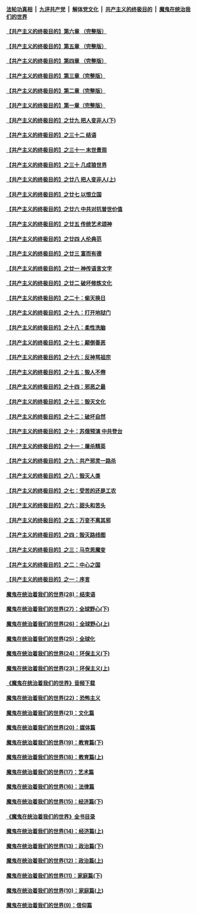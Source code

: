####  [法轮功真相](../../../../basic/blob/master/README.md?t=06100736) &nbsp;|&nbsp; [九评共产党](../../../../9ping.md/blob/master/README.md?t=06100736) &nbsp;|&nbsp; [解体党文化](../../../../jtdwh.md/blob/master/README.md?t=06100736)  &nbsp;|&nbsp; [共产主义的终极目的](../../../../gczydzjmd.md/blob/master/README.md?t=06100736) &nbsp;|&nbsp; [魔鬼在统治我们的世界](../../../../mgztzwmdsj.md/blob/master/README.md?t=06100736) 

#### [【共产主义的终极目的】第六章 （完整版）](../pages/nsc422/n11428913.md?t=06100736) 

#### [【共产主义的终极目的】第五章 （完整版）](../pages/nsc422/n11428912.md?t=06100736) 

#### [【共产主义的终极目的】第四章 （完整版）](../pages/nsc422/n11428907.md?t=06100736) 

#### [【共产主义的终极目的】第三章（完整版）](../pages/nsc422/n11428848.md?t=06100736) 

#### [【共产主义的终极目的】第二章（完整版）](../pages/nsc422/n11428831.md?t=06100736) 

#### [【共产主义的终极目的】第一章（完整版）](../pages/nsc422/n11417651.md?t=06100736) 

#### [【共产主义的终极目的】之廿九 把人变非人(下)](../pages/nsc422/n11344140.md?t=06100736) 

#### [【共产主义的终极目的】之三十二 结语](../pages/nsc422/n11360535.md?t=06100736) 

#### [【共产主义的终极目的】之三十一 末世景观](../pages/nsc422/n11351129.md?t=06100736) 

#### [【共产主义的终极目的】之三十 几成狼世界](../pages/nsc422/n11348280.md?t=06100736) 

#### [【共产主义的终极目的】之廿八 把人变非人(上)](../pages/nsc422/n11340492.md?t=06100736) 

#### [【共产主义的终极目的】之廿七 以恨立国](../pages/nsc422/n11336944.md?t=06100736) 

#### [【共产主义的终极目的】之廿六 中共对抗普世价值](../pages/nsc422/n11324785.md?t=06100736) 

#### [【共产主义的终极目的】之廿五 传统艺术颂神](../pages/nsc422/n11296396.md?t=06100736) 

#### [【共产主义的终极目的】之廿四 人伦典范](../pages/nsc422/n11296397.md?t=06100736) 

#### [【共产主义的终极目的】之廿三 富而有德](../pages/nsc422/n11283598.md?t=06100736) 

#### [【共产主义的终极目的】之廿一 神传语言文字](../pages/nsc422/n11263265.md?t=06100736) 

#### [【共产主义的终极目的】之廿二 破坏修炼文化](../pages/nsc422/n11245728.md?t=06100736) 

#### [【共产主义的终极目的】之二十：偷天换日](../pages/nsc422/n11238846.md?t=06100736) 

#### [【共产主义的终极目的】之十九：打开地狱门](../pages/nsc422/n11206376.md?t=06100736) 

#### [【共产主义的终极目的】之十八：柔性洗脑](../pages/nsc422/n11199994.md?t=06100736) 

#### [【共产主义的终极目的】之十七：颠倒善恶](../pages/nsc422/n11179782.md?t=06100736) 

#### [【共产主义的终极目的】之十六：反神骂祖宗](../pages/nsc422/n11166798.md?t=06100736) 

#### [【共产主义的终极目的】之十五：毁人不倦](../pages/nsc422/n11166792.md?t=06100736) 

#### [【共产主义的终极目的】之十四：邪恶之最](../pages/nsc422/n11150249.md?t=06100736) 

#### [【共产主义的终极目的】之十三：毁灭文化](../pages/nsc422/n11135227.md?t=06100736) 

#### [【共产主义的终极目的】之十二：破坏自然](../pages/nsc422/n11135214.md?t=06100736) 

#### [【共产主义的终极目的】之十：苏俄预演 中共登台](../pages/nsc422/n11118424.md?t=06100736) 

#### [【共产主义的终极目的】之十一：屠杀精英](../pages/nsc422/n11118442.md?t=06100736) 

#### [【共产主义的终极目的】之九：共产邪灵一路杀](../pages/nsc422/n11114139.md?t=06100736) 

#### [【共产主义的终极目的】之八：毁灭人类](../pages/nsc422/n11108503.md?t=06100736) 

#### [【共产主义的终极目的】之七：受苦的还是工农](../pages/nsc422/n11101809.md?t=06100736) 

#### [【共产主义的终极目的】之六：甜头和苦头](../pages/nsc422/n11096971.md?t=06100736) 

#### [【共产主义的终极目的】之五：万变不离其邪](../pages/nsc422/n11091285.md?t=06100736) 

#### [【共产主义的终极目的】之四：毁灭路线图](../pages/nsc422/n11086284.md?t=06100736) 

#### [【共产主义的终极目的】之三：马克思魔变](../pages/nsc422/n11061941.md?t=06100736) 

#### [【共产主义的终极目的】之二：中心之国](../pages/nsc422/n11047728.md?t=06100736) 

#### [【共产主义的终极目的】之一：序言](../pages/nsc422/n11086077.md?t=06100736) 

#### [魔鬼在统治着我们的世界(28)：结束语](../pages/nsc422/n10936246.md?t=06100736) 

#### [魔鬼在统治着我们的世界(27)：全球野心(下)](../pages/nsc422/n10928319.md?t=06100736) 

#### [魔鬼在统治着我们的世界(26)：全球野心(上)](../pages/nsc422/n10900318.md?t=06100736) 

#### [魔鬼在统治着我们的世界(25)：全球化](../pages/nsc422/n10788205.md?t=06100736) 

#### [魔鬼在统治着我们的世界(24)：环保主义(下)](../pages/nsc422/n10695307.md?t=06100736) 

#### [魔鬼在统治着我们的世界(23)：环保主义(上)](../pages/nsc422/n10688613.md?t=06100736) 

#### [《魔鬼在统治着我们的世界》音频下载](../pages/nsc422/n10635553.md?t=06100736) 

#### [魔鬼在统治着我们的世界(22)：恐怖主义](../pages/nsc422/n10614727.md?t=06100736) 

#### [魔鬼在统治着我们的世界(21)：文化篇](../pages/nsc422/n10597706.md?t=06100736) 

#### [魔鬼在统治着我们的世界(20)：媒体篇](../pages/nsc422/n10586579.md?t=06100736) 

#### [魔鬼在统治着我们的世界(19)：教育篇(下)](../pages/nsc422/n10564808.md?t=06100736) 

#### [魔鬼在统治着我们的世界(18)：教育篇(上)](../pages/nsc422/n10526970.md?t=06100736) 

#### [魔鬼在统治着我们的世界(17)：艺术篇](../pages/nsc422/n10499093.md?t=06100736) 

#### [魔鬼在统治着我们的世界(16)：法律篇](../pages/nsc422/n10485969.md?t=06100736) 

#### [魔鬼在统治着我们的世界(15)：经济篇(下)](../pages/nsc422/n10469975.md?t=06100736) 

#### [《魔鬼在统治着我们的世界》全书目录](../pages/nsc422/n10464261.md?t=06100736) 

#### [魔鬼在统治着我们的世界(14)：经济篇(上)](../pages/nsc422/n10457370.md?t=06100736) 

#### [魔鬼在统治着我们的世界(13)：政治篇(下)](../pages/nsc422/n10448270.md?t=06100736) 

#### [魔鬼在统治着我们的世界(12)：政治篇(上)](../pages/nsc422/n10444576.md?t=06100736) 

#### [魔鬼在统治着我们的世界(11)：家庭篇(下)](../pages/nsc422/n10440961.md?t=06100736) 

#### [魔鬼在统治着我们的世界(10)：家庭篇(上)](../pages/nsc422/n10435448.md?t=06100736) 

#### [魔鬼在统治着我们的世界(9)：信仰篇](../pages/nsc422/n10432159.md?t=06100736) 

